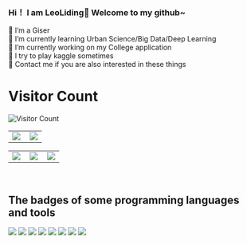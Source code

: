 ### Hi！ I am LeoLiding👋 Welcome to my github~

<!--
**LeoLiding/LeoLiding** is a ✨ _special_ ✨ repository because its `README.md` (this file) appears on your GitHub profile.

Here are some ideas to get you started:

- 🔭 I’m currently working on ...
- 🌱 I’m currently learning ...
- 👯 I’m looking to collaborate on ...
- 🤔 I’m looking for help with ...
- 💬 Ask me about ...
- 📫 How to reach me: ...
- 😄 Pronouns: ...
- ⚡ Fun fact: ...
-->
👯 I’m a Giser<br>
🌱 I’m currently learning Urban Science/Big Data/Deep Learning<br>
🔭 I’m currently working on my College application<br>
🤔 I try to play kaggle sometimes<br>
💬 Contact me if you are also interested in these things<br>
# Visitor Count
![Visitor Count](https://profile-counter.glitch.me/LeoLiding/count.svg)

<table>
    <tr>
        <td >
            <center><img src="https://github-readme-stats.vercel.app/api?username=LeoLiding&show_icons=true&hide_border=true&theme=chartreuse-dark" ></center>
        </td>
        <td >
            <center><img src="https://github-profile-summary-cards.vercel.app/api/cards/profile-details?username=LeoLiding&theme=github_dark&show_icons=true" align="right" /></center>
        </td>
    </tr>
</table>

<table>
    <tr>
        <td >
            <center><img src="http://github-profile-summary-cards.vercel.app/api/cards/repos-per-language?username=LeoLiding&theme=vue" ></center>
        </td>
        <td >
            <center><img src="http://github-profile-summary-cards.vercel.app/api/cards/productive-time?username=LeoLiding&theme=github&utcOffset=8" align="right" /></center>
        </td>
        <td >
            <center><img src="http://github-profile-summary-cards.vercel.app/api/cards/most-commit-language?username=LeoLiding&theme=vue" align="right" /></center>
        </td>
    </tr>
</table>
<br>
<h2>The badges of some programming languages and tools</h2>

<div style="float: left;">
    
<img src="https://badgen.net/badge/HTML/3/42AFCE?icon=" />
<img src="https://badgen.net/badge/CSS/3/8DD6F9?icon=" />
<img src="https://badgen.net/badge/Python/6/007ACC?icon=" />
<img src="https://badgen.net/badge/C ++/4/5849BE?icon=" />
<img src="https://badgen.net/badge/MySQL/3/00796B?icon=" />
<img src="https://badgen.net/badge/PostgreSQL/3/0097A7?icon=" />
<img src="https://badgen.net/badge/VSCode/6/00ACC1?icon=" />
<img src="https://badgen.net/badge/ChatGPT/4/CED2D7?icon=" />
    
</div>
